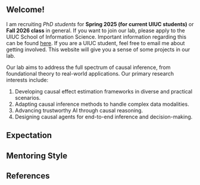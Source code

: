 ## Welcome!

I am recruiting _PhD students_ for **Spring 2025 (for current UIUC students)** or **Fall 2026 class** in general. If you want to join our lab, please apply to the UIUC School of Information Science. Important information regarding this can be found [here](https://ischool.illinois.edu/academics/graduate/phd-information-sciences/apply). If you are a UIUC student, feel free to email me about getting involved. This website will give you a sense of some projects in our lab.

Our lab aims to address the full spectrum of causal inference, from foundational theory to real-world applications. Our primary research interests include:

1. Developing causal effect estimation frameworks in diverse and practical scenarios.
2. Adapting causal inference methods to handle complex data modalities.
3. Advancing trustworthy AI through causal reasoning.
4. Designing causal agents for end-to-end inference and decision-making.

## Expectation

## Mentoring Style

## References
